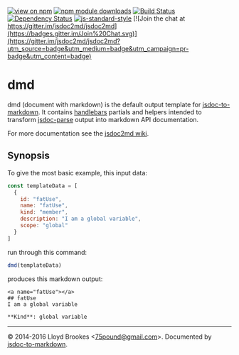 [![view on npm](http://img.shields.io/npm/v/dmd.svg)](https://www.npmjs.org/package/dmd)
[![npm module downloads](http://img.shields.io/npm/dt/dmd.svg)](https://www.npmjs.org/package/dmd)
[![Build Status](https://travis-ci.org/jsdoc2md/dmd.svg?branch=master)](https://travis-ci.org/jsdoc2md/dmd)
[![Dependency Status](https://david-dm.org/jsdoc2md/dmd.svg)](https://david-dm.org/jsdoc2md/dmd)
[![js-standard-style](https://img.shields.io/badge/code%20style-standard-brightgreen.svg)](https://github.com/feross/standard)
[![Join the chat at https://gitter.im/jsdoc2md/jsdoc2md](https://badges.gitter.im/Join%20Chat.svg)](https://gitter.im/jsdoc2md/jsdoc2md?utm_source=badge&utm_medium=badge&utm_campaign=pr-badge&utm_content=badge)

# dmd
dmd (document with markdown) is the default output template for [jsdoc-to-markdown](https://github.com/jsdoc2md/jsdoc-to-markdown). It contains [handlebars](http://handlebarsjs.com) partials and helpers intended to transform [jsdoc-parse](https://github.com/jsdoc2md/jsdoc-parse) output into markdown API documentation.

For more documentation see the [jsdoc2md wiki](https://github.com/jsdoc2md/jsdoc-to-markdown/wiki).

## Synopsis

To give the most basic example, this input data:
```js
const templateData = [
  {
    id: "fatUse",
    name: "fatUse",
    kind: "member",
    description: "I am a global variable",
    scope: "global"
  }
]
```

run through this command:
```js
dmd(templateData)
```

produces this markdown output:
```
<a name="fatUse"></a>
## fatUse
I am a global variable

**Kind**: global variable
```

* * *

&copy; 2014-2016 Lloyd Brookes \<75pound@gmail.com\>. Documented by [jsdoc-to-markdown](https://github.com/jsdoc2md/jsdoc-to-markdown).
